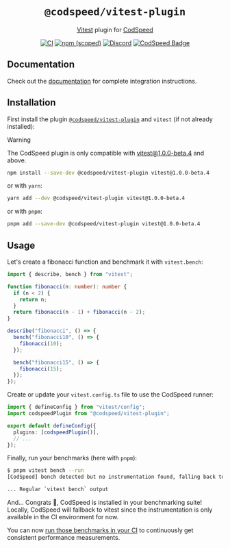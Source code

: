 <div align="center">
<h1><code>@codspeed/vitest-plugin</code></h1>

[Vitest](https://vitest.dev) plugin for [CodSpeed](https://codspeed.io)

[![CI](https://github.com/CodSpeedHQ/codspeed-node/actions/workflows/ci.yml/badge.svg)](https://github.com/CodSpeedHQ/codspeed-node/actions/workflows/ci.yml)
[![npm (scoped)](https://img.shields.io/npm/v/@codspeed/tinybench-plugin)](https://www.npmjs.com/package/@codspeed/tinybench-plugin)
[![Discord](https://img.shields.io/badge/chat%20on-discord-7289da.svg)](https://discord.com/invite/MxpaCfKSqF)
[![CodSpeed Badge](https://img.shields.io/endpoint?url=https://codspeed.io/badge.json)](https://codspeed.io/CodSpeedHQ/codspeed-node)

</div>

## Documentation

Check out the [documentation](https://docs.codspeed.io/benchmarks/nodejs) for complete integration instructions.

## Installation

First install the plugin [`@codspeed/vitest-plugin`](https://www.npmjs.com/package/@codspeed/vitest-plugin) and `vitest` (if not already installed):

> [!WARNING]
> The CodSpeed plugin is only compatible with
> [vitest@1.0.0-beta.4](https://github.com/vitest-dev/vitest/releases/tag/v1.0.0-beta.4)
> and above.

```sh
npm install --save-dev @codspeed/vitest-plugin vitest@1.0.0-beta.4
```

or with `yarn`:

```sh
yarn add --dev @codspeed/vitest-plugin vitest@1.0.0-beta.4
```

or with `pnpm`:

```sh
pnpm add --save-dev @codspeed/vitest-plugin vitest@1.0.0-beta.4
```

## Usage

Let's create a fibonacci function and benchmark it with `vitest.bench`:

```ts title="benches/fibo.bench.ts"
import { describe, bench } from "vitest";

function fibonacci(n: number): number {
  if (n < 2) {
    return n;
  }
  return fibonacci(n - 1) + fibonacci(n - 2);
}

describe("fibonacci", () => {
  bench("fibonacci10", () => {
    fibonacci(10);
  });

  bench("fibonacci15", () => {
    fibonacci(15);
  });
});
```

Create or update your `vitest.config.ts` file to use the CodSpeed runner:

```ts title="vitest.config.ts"
import { defineConfig } from "vitest/config";
import codspeedPlugin from "@codspeed/vitest-plugin";

export default defineConfig({
  plugins: [codspeedPlugin()],
  // ...
});
```

Finally, run your benchmarks (here with `pnpm`):

```bash
$ pnpm vitest bench --run
[CodSpeed] bench detected but no instrumentation found, falling back to default vitest runner

... Regular `vitest bench` output
```

And... Congrats 🎉, CodSpeed is installed in your benchmarking suite! Locally, CodSpeed will fallback to vitest since the instrumentation is only available in the CI environment for now.

You can now [run those benchmarks in your CI](https://docs.codspeed.io/benchmarks/nodejs#running-the-benchmarks-in-your-ci) to continuously get consistent performance measurements.
